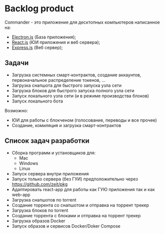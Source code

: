 # Backlog product

Commander - это приложение для десктопных компьютеров написанное на:
- [Electron.js](https://electronjs.org/) (База приложения);
- [React.js](https://electronjs.org/) (ЮИ приложения и веб сервера);
- [Express.js](https://electronjs.org/) (Веб сервер);

## Задачи
- Загрузка системных смарт-контрактов, создание аккаунтов, первоначальное распределение токенов, ...
- Загрузка снапшота для быстрого запуска узла сети
- Загрузка блоков для быстрого запуска полного узла сети
- Запуск локального узла сети (и в режиме производства блоков)
- Запуск локального бота

Возможно:
- ЮИ для работы с блокченом (голосование, переводы и все прочее)
- Создание, комиляция и загрузка смарт-контрактов

## Список задач разработки

- Сборка программ и установщиков для:
  - Mac
  - Windows
  - Linux
- Запуск сервера внутри приложения
- Запуск только сервера (без ГУИ) предположительно через https://github.com/zeit/pkg
- Адаптировать react-app для работы как ГУЮ приложения так и как web-app
- Загрузка снапшотов по torrent
- Создание торрента со снапшотом и отправка на торрент трекер
- Загрузка блоков по torrent
- Создание торрента с блоками и отправка на торрент трекер
- Загрузка образов Docker
- Запуск образов и сервисов Docker/Doker Compose
